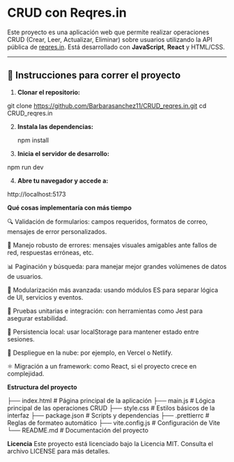 # CRUD con Reqres.in

Este proyecto es una aplicación web que permite realizar operaciones CRUD (Crear, Leer, Actualizar, Eliminar) sobre usuarios utilizando la API pública de [reqres.in](https://reqres.in/). Está desarrollado con **JavaScript**, **React** y HTML/CSS.

---

## 🚀 Instrucciones para correr el proyecto

1. **Clonar el repositorio:**

git clone https://github.com/Barbarasanchez11/CRUD_reqres.in.git
cd CRUD_reqres.in

2. **Instala las dependencias:**

    npm install

3. **Inicia el servidor de desarrollo:**

npm run dev

4. **Abre tu navegador y accede a:**

http://localhost:5173


**Qué cosas implementaría con más tiempo**

🔍 Validación de formularios: campos requeridos, formatos de correo, mensajes de error personalizados.

📄 Manejo robusto de errores: mensajes visuales amigables ante fallos de red, respuestas erróneas, etc.

📊 Paginación y búsqueda: para manejar mejor grandes volúmenes de datos de usuarios.

🧱 Modularización más avanzada: usando módulos ES para separar lógica de UI, servicios y eventos.

🧪 Pruebas unitarias e integración: con herramientas como Jest para asegurar estabilidad.

💾 Persistencia local: usar localStorage para mantener estado entre sesiones.

🚀 Despliegue en la nube: por ejemplo, en Vercel o Netlify.

⚛️ Migración a un framework: como React, si el proyecto crece en complejidad.


**Estructura del proyecto**

├── index.html              # Página principal de la aplicación
├── main.js                 # Lógica principal de las operaciones CRUD
├── style.css               # Estilos básicos de la interfaz
├── package.json            # Scripts y dependencias
├── .prettierrc             # Reglas de formateo automático
├── vite.config.js          # Configuración de Vite
└── README.md               # Documentación del proyecto

**Licencia**
Este proyecto está licenciado bajo la Licencia MIT. Consulta el archivo LICENSE para más detalles.

<!-- 

Componentes -> Componentes -> Button, Input, RadioButton
Views -> UserList, UserDetail
services -> las llamadas a las APIs


-->